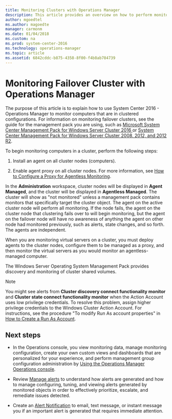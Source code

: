 ```yaml
---
title: Monitoring Clusters with Operations Manager
description: This article provides an overview on how to perform monitoring of a failover cluster in Windows Server with Operations Manager.
author: mgoedtel
ms.author: magoedte
manager: carmonm
ms.date: 01/04/2018
ms.custom: na
ms.prod: system-center-2016
ms.technology: operations-manager
ms.topic: article
ms.assetid: 6842cddc-b875-4358-8f00-f4b8ab784739
---
```


# Monitoring Failover Cluster with Operations Manager
The purpose of this article is to explain how to use System Center 2016 - Operations Manager to monitor computers that are in clustered configurations. For information on monitoring failover clusters, see the guide for the management pack you are using, such as [Microsoft System Center Management Pack for Windows Server Cluster 2016 ](https://www.microsoft.com/download/details.aspx?id=54701&WT.mc_id=rss_alldownloads_all) or [System Center Management Pack for Windows Server Cluster 2008, 2012, and 2012 R2](https://www.microsoft.com/download/details.aspx?id=2268).  
  
To begin monitoring computers in a cluster, perform the following steps:  
  
1.  Install an agent on all cluster nodes (computers).  
  
2.  Enable agent proxy on all cluster nodes. For more information, see [How to Configure a Proxy for Agentless Monitoring](manage-agentless-monitoring.md#how-to-configure-a-proxy-for-agentless-monitoring).  
  
In the **Administration** workspace, cluster nodes will be displayed in **Agent Managed**, and the cluster will be displayed in **Agentless Managed**. The cluster will show as "not monitored" unless a management pack contains monitors that specifically target the cluster object. The agent on the active cluster node will perform all monitoring. If the node fails, the agent on the cluster node that clustering fails over to will begin monitoring, but the agent on the failover node will have no awareness of anything the agent on other node had monitored previously, such as alerts, state changes, and so forth. The agents are independent.  
  
When you are monitoring virtual servers on a cluster, you must deploy agents to the cluster nodes, configure them to be managed as a proxy, and then monitor the virtual servers as you would monitor an agentless-managed computer.  
  
The Windows Server Operating System Management Pack provides discovery and monitoring of cluster shared volumes.  
  
> [!NOTE]  
> You might see alerts from **Cluster discovery connect functionality monitor** and **Cluster state connect functionality monitor** when the Action Account uses low privilege credentials. To resolve this problem, assign higher privilege credentials to the Windows Cluster Action Account. For instructions, see the procedure "To modify Run As account properties" in [How to Create a Run As Account](manage-security-create-runas-link-profile.md).  
  
## Next steps 

- In the Operations console, you view monitoring data, manage monitoring configuration, create your own custom views and dashboards that are personalized for your experience, and perform management group configuration administration by [Using the Operations Manager Operations console](manage-consoles-overview.md). 

- Review [Manage alerts](manage-alert-generation-overview.md) to understand how alerts are generated and how to manage configuring, tuning, and viewing alerts generated by monitored objects in order to effectively prioritize, escalate, and remediate issues detected. 

- Create an [Alert Notification](manage-notifications-alert-notifications.md) to email, text message, or instant message you if an important alert is generated that requires immediate attention.  
